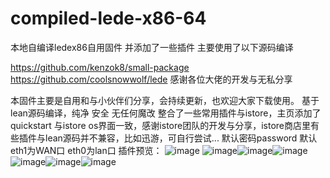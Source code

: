 # compiled-lede-x86-64
本地自编译ledex86自用固件 并添加了一些插件 主要使用了以下源码编译

https://github.com/kenzok8/small-package
https://github.com/coolsnowwolf/lede
感谢各位大佬的开发与无私分享


本固件主要是自用和与小伙伴们分享，会持续更新，也欢迎大家下载使用。
基于lean源码编译，纯净 安全 无任何魔改
整合了一些常用插件与istore，主页添加了quickstart 与istore os界面一致，感谢istore团队的开发与分享，istore商店里有些插件与lean源码并不兼容，比如迅游，可自行尝试...
默认密码password
默认eth1为WAN口 eth0为lan口
插件预览：
![image](https://github.com/Eircodong/compiled-lede-x86-64/assets/59461660/707f762c-5c2c-44fd-ae5a-fcc8612ea661)
![image](https://github.com/Eircodong/compiled-lede-x86-64/assets/59461660/231059f8-480d-4a1a-a2be-27f3cbee9fbd)![image](https://github.com/Eircodong/compiled-lede-x86-64/assets/59461660/0bc8abba-8952-4559-ab39-093e6ad64609)![image](https://github.com/Eircodong/compiled-lede-x86-64/assets/59461660/56350f39-e922-4041-8f12-4f2d9ed8c4a0)![image](https://github.com/Eircodong/compiled-lede-x86-64/assets/59461660/ed21f316-dce2-4918-8c5e-efd2cc918db5)![image](https://github.com/Eircodong/compiled-lede-x86-64/assets/59461660/e18bca56-ae0d-4177-ab06-e48b9a0d7f5b)![image](https://github.com/Eircodong/compiled-lede-x86-64/assets/59461660/0f4c30dc-ba38-411a-acc7-bb6a6bf8ed4f)





